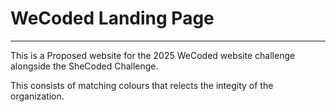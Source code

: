 # WeCoded Landing Page

---
<!-- 12345678901 -->
This is a Proposed website for the 2025 WeCoded website challenge alongside the SheCoded Challenge. 

This consists of matching colours that relects the integity of the organization. 
